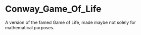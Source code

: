 # Conway_Game_Of_Life
A version of the famed Game of Life, made maybe not solely for mathematical purposes.
